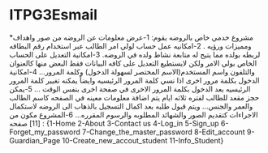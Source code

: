 # ITPG3Esmail
*مشروع خدمي خاص بالروضه يقوم:
1-عرض معلومات عن الروضه من صور واهداف ومميزات ورؤيه .
2-امكانيه عمل حساب لولي امر الطالب عبر استخدام رقم البطاقه لربطه بولده مما يتيح له متابعة نشاط ولده في الروضه.
3-امكانية التعديل على الحساب الخاص بولي الامر ولكن لايستطيع التعديل على كافه البيانات فقط البعض منها كالعنوان والتلفون واسم المستخدم(الاسم المختصر لسهولة الدخول) وكلمة المرور...
4-امكانية الدخول بكلمة مرور اخرى اذا نسي كلمة المرور الرئيسيه وايضاً يمكنه تغيير كلمة المرور الرئيسيه بعد الدخول بكلمة المرور الاخرى في صفحة اخرى بنفس الوقت ...
5-يمكن حجز مقعد للطالب لفتره ثلاثه ايام يتم اضافة معلومات معينه في الصفحه كاسم الطالب والعمر والجنس... ويتم قبول طلبه بعد اكمال التسجيل بالذهاب الى الروضه لاستكمال الاجراءات كتقديم الصور والشهائد المطلوبه والرسوم المقرره...
6-المشروع مكون من [11] صفحه :
{1-Home 2-About 3-Contact us 4-Log_in 5-Sign_up 6-Forget_my_password 
7-Change_the_master_password 8-Edit_account 9-Guardian_Page 10-Create_new_accout_student 11-Info_Student}
